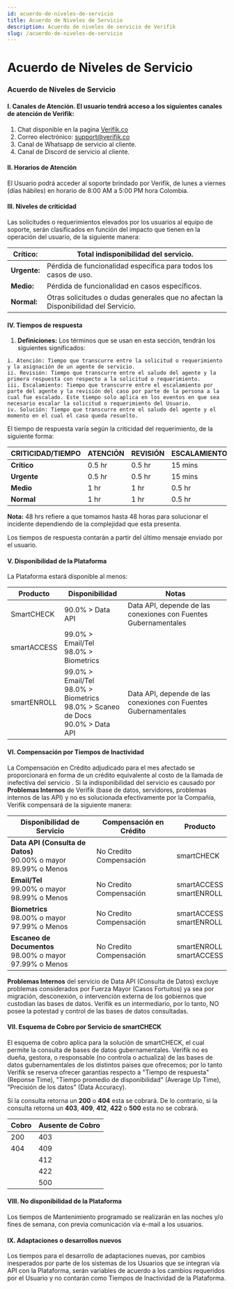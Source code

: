 ```yaml
---
id: acuerdo-de-niveles-de-servicio
title: Acuerdo de Niveles de Servicio
description: Acuerdo de niveles de servicio de Verifik
slug: /acuerdo-de-niveles-de-servicio
---
```


# Acuerdo de Niveles de Servicio

### **Acuerdo de Niveles de Servicio**

#### **I. Canales de Atención. El usuario tendrá acceso a los siguientes canales de atención de Verifik:**

1. Chat disponible en la pagina [Verifik.co](http://verifik.co)
2. Correo electrónico: support@verifik.co
3. Canal de Whatsapp de servicio al cliente.
4. Canal de Discord de servicio al cliente.

#### **II. Horarios de Atención**

El Usuario podrá acceder al soporte brindado por Verifik, de lunes a viernes (días hábiles) en horario de 8:00 AM a 5:00 PM hora Colombia.

#### **III. Niveles de criticidad**

Las solicitudes o requerimientos elevados por los usuarios al equipo de soporte, serán clasificados en función del impacto que tienen en la operación del usuario, de la siguiente manera:

| **Crítico:** | Total indisponibilidad del servicio.                                               |
| ------------ | ---------------------------------------------------------------------------------- |
| **Urgente:** | Pérdida de funcionalidad específica para todos los casos de uso.                   |
| **Medio:**   | Pérdida de funcionalidad en casos específicos.                                     |
| **Normal:**  | Otras solicitudes o dudas generales que no afectan la Disponibilidad del Servicio. |

#### **IV. Tiempos de respuesta**

1. **Definiciones:** Los términos que se usan en esta sección, tendrán los siguientes significados:

```
i. Atención: Tiempo que transcurre entre la solicitud o requerimiento y la asignación de un agente de servicio.
ii. Revisión: Tiempo que transcurre entre el saludo del agente y la primera respuesta con respecto a la solicitud o requerimiento.
iii. Escalamiento: Tiempo que transcurre entre el escalamiento por parte del agente y la revisión del caso por parte de la persona a la cual fue escalado. Este tiempo solo aplica en los eventos en que sea necesario escalar la solicitud o requerimiento del Usuario.
iv. Solución: Tiempo que transcurre entre el saludo del agente y el momento en el cual el caso queda resuelto.
```

El tiempo de respuesta varía según la criticidad del requerimiento, de la siguiente forma:

| **CRITICIDAD/TIEMPO** | **ATENCIÓN** | **REVISIÓN** | **ESCALAMIENTO** | **SOLUCIÓN** |
| --------------------- | ------------ | ------------ | ---------------- | ------------ |
| **Crítico**           | 0.5 hr       | 0.5 hr       | 15 mins          | 48 hrs       |
| **Urgente**           | 0.5 hr       | 0.5 hr       | 15 mins          | 48 hrs       |
| **Medio**             | 1 hr         | 1 hr         | 0.5 hr           | 96 hrs       |
| **Normal**            | 1 hr         | 1 hr         | 0.5 hr           | 96 hrs       |

**Nota:** 48 hrs refiere a que tomamos hasta 48 horas para solucionar el incidente dependiendo de la complejidad que esta presenta.

Los tiempos de respuesta contarán a partir del último mensaje enviado por el usuario.

#### **V. Disponibilidad de la Plataforma**

La Plataforma estará disponible al menos:

| **Producto** | **Disponibilidad**                                                                          | **Notas**                                                       |
| ------------ | ------------------------------------------------------------------------------------------- | --------------------------------------------------------------- |
| SmartCHECK   | 90.0% > Data API                                                                            | Data API, depende de las conexiones con Fuentes Gubernamentales |
| smartACCESS  | 99.0% > Email/Tel<br/>98.0% > Biometrics                                          |                                                                 |
| smartENROLL  | 99.0% > Email/Tel<br/>98.0% > Biometrics<br/>98.0% > Scaneo de Docs<br/>90.0% > Data API | Data API, depende de las conexiones con Fuentes Gubernamentales |

#### **VI. Compensación por Tiempos de Inactividad**

La Compensación en Crédito adjudicado para el mes afectado se proporcionará en forma de un crédito equivalente al costo de la llamada de inefectiva del servicio . Si la indisponibilidad del servicio es causado por **Problemas Internos** de Verifik (base de datos, servidores, problemas internos de las API) y no es solucionada efectivamente por la Compañía, Verifik compensará de la siguiente manera:

| **Disponibilidad de Servicio**                                                           | **Compensación en Crédito**               | **Producto**                      |
| ---------------------------------------------------------------------------------------- | ----------------------------------------- | --------------------------------- |
| **Data API (Consulta de Datos)**<br/>90.00% o mayor<br/>89.99% o Menos | No Credito<br/>Compensación | smartCHECK                        |
| **Email/Tel**<br/>99.00% o mayor<br/>98.99% o Menos                    | No Credito<br/>Compensación     | smartACCESS<br/>smartENROLL |
| **Biometrics**<br/>98.00% o mayor<br/>97.99% o Menos                  | No Credito<br/>Compensación    | smartACCESS<br/>smartENROLL |
| **Escaneo de Documentos**<br/>98.00% o mayor<br/>97.99% o Menos        | No Credito<br/>Compensación | smartENROLL<br/>smartACCESS |

**Problemas Internos** del servicio de Data API (Consulta de Datos) excluye problemas considerados por Fuerza Mayor (Casos Fortuitos) ya sea por migración, desconexión, o intervención externa de los gobiernos que custodian las bases de datos. Verifik es un intermediario, por lo tanto, NO posee la potestad y control de las bases de datos consultadas.

#### VII. Esquema de Cobro por Servicio de smartCHECK

El esquema de cobro aplica para la solución de smartCHECK, el cual permite la consulta de bases de datos gubernamentales. Verifik no es dueña, gestora, o responsable (no controla o actualiza) de las bases de datos gubernamentales de los distintos paises que ofrecemos; por lo tanto Verifik se reserva ofrecer garantias respecto a "Tiempo de respuesta" (Reponse Time), "Tiempo promedio de disponibilidad" (Average Up Time), "Precisión de los datos" (Data Accuracy).

Si la consulta retorna un **200** o **404** esta se cobrará. De lo contrario, si la consulta retorna un **403**, **409**, **412**, **422** o **500** esta no se cobrará.

| **Cobro** | **Ausente de Cobro** |
| --------- | -------------------- |
| 200       | 403                  |
| 404       | 409                  |
|           | 412                  |
|           | 422                  |
|           | 500                  |

#### **VIII. No disponibilidad de la Plataforma**

Los tiempos de Mantenimiento programado se realizarán en las noches y/o fines de semana, con previa comunicación vía e-mail a los usuarios.

#### **IX. Adaptaciones o desarrollos nuevos**

Los tiempos para el desarrollo de adaptaciones nuevas, por cambios inesperados por parte de los sistemas de los Usuarios que se integran vía API con la Plataforma, serán variables de acuerdo a los cambios requeridos por el Usuario y no contarán como Tiempos de Inactividad de la Plataforma.
